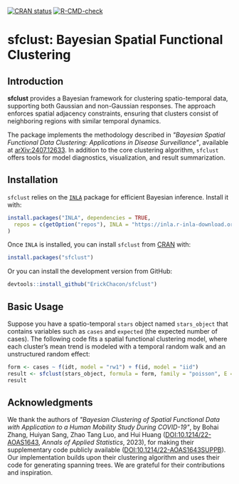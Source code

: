 <!-- badges: start -->
[![CRAN status](https://www.r-pkg.org/badges/version/sfclust)](https://CRAN.R-project.org/package=sfclust)
[![R-CMD-check](https://github.com/ErickChacon/sfclust/actions/workflows/R-CMD-check.yaml/badge.svg)](https://github.com/ErickChacon/sfclust/actions/workflows/R-CMD-check.yaml)
<!-- badges: end -->

# sfclust: Bayesian Spatial Functional Clustering

## Introduction

**sfclust** provides a Bayesian framework for clustering spatio-temporal data,
supporting both Gaussian and non-Gaussian responses. The approach enforces spatial
adjacency constraints, ensuring that clusters consist of neighboring regions with
similar temporal dynamics.

The package implements the methodology described in *"Bayesian Spatial Functional
Data Clustering: Applications in Disease Surveillance"*, available at
[arXiv:2407.12633](https://arxiv.org/abs/2407.12633). In addition to the core
clustering algorithm, `sfclust` offers tools for model diagnostics, visualization,
and result summarization.

## Installation

`sfclust` relies on the [`INLA`](https://www.r-inla.org/download-install) package for
efficient Bayesian inference. Install it with:

```r
install.packages("INLA", dependencies = TRUE,
  repos = c(getOption("repos"), INLA = "https://inla.r-inla-download.org/R/stable")
)
```

Once `INLA` is installed, you can install `sfclust` from
[CRAN](https://cran.r-project.org/web/packages/sfclust/index.html) with:

```r
install.packages("sfclust")
```

Or you can install the development version from GitHub:

```r
devtools::install_github("ErickChacon/sfclust")
```

## Basic Usage

Suppose you have a spatio-temporal `stars` object named `stars_object` that contains
variables such as `cases` and `expected` (the expected number of cases). The
following code fits a spatial functional clustering model, where each cluster’s mean
trend is modeled with a temporal random walk and an unstructured random effect:

```r
form <- cases ~ f(idt, model = "rw1") + f(id, model = "iid")
result <- sfclust(stars_object, formula = form, family = "poisson", E = expected, niter = 1000)
result
```

## Acknowledgments

We thank the authors of *"Bayesian Clustering of Spatial Functional Data with
Application to a Human Mobility Study During COVID-19"*, by Bohai Zhang, Huiyan Sang,
Zhao Tang Luo, and Hui Huang
([DOI:10.1214/22-AOAS1643](https://doi.org/10.1214/22-AOAS1643), *Annals of Applied
Statistics*, 2023), for making their supplementary code publicly available
([DOI:10.1214/22-AOAS1643SUPPB](https://doi.org/10.1214/22-AOAS1643SUPPB)). Our
implementation builds upon their clustering algorithm and uses their code for
generating spanning trees. We are grateful for their contributions and inspiration.
